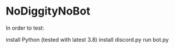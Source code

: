 # NoDiggityNoBot

In order to test:

install Python (tested with latest 3.8)
install discord.py
run bot.py
